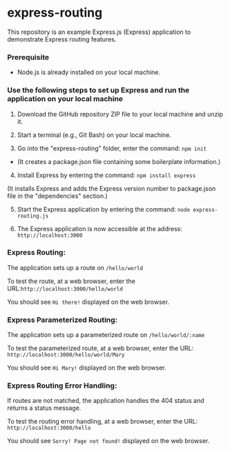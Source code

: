 # express-routing

This repository is an example Express.js (Express) application to demonstrate Express routing features.

### Prerequisite
- Node.js is already installed on your local machine. 

### Use the following steps to set up Express and run the application on your local machine
1.	Download the GitHub repository ZIP file to your local machine and unzip it.

2. Start a terminal (e.g., Git Bash) on your local machine.

3.	Go into the "express-routing" folder, enter the command: `npm init` 

   * (It creates a package.json file containing some boilerplate information.)

4.	Install Express by entering the command: `npm install express` 

   (It installs Express and adds the Express version number to package.json file in the "dependencies" section.)

5.	Start the Express application by entering the command: `node express-routing.js` 

6. The Express application is now accessible at the address: `http://localhost:3000`

### Express Routing: 

The application sets up a route on `/hello/world`

To test the route, at a web browser, enter the URL:`http://localhost:3000/hello/world`

You should see `Hi there!` displayed on the web browser.

### Express Parameterized Routing: 

The application sets up a parameterized route on `/hello/world/:name`

To test the parameterized route, at a web browser, enter the URL: `http://localhost:3000/hello/world/Mary`

You should see `Hi Mary!` displayed on the web browser.

### Express Routing Error Handling: 

If routes are not matched, the application handles the 404 status and returns a status message.

To test the routing error handling, at a web browser, enter the URL: `http://localhost:3000/hello`

You should see `Sorry! Page not found!` displayed on the web browser.
